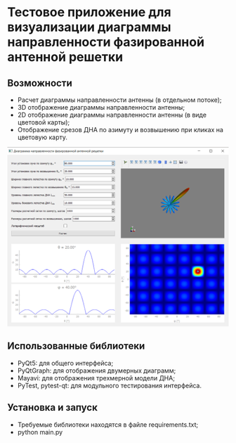 # Тестовое приложение для визуализации диаграммы направленности фазированной антенной решетки

## Возможности
* Расчет диаграммы направленности антенны (в отдельном потоке);
* 3D отображение диаграммы направленности антенны;
* 2D отображение диаграммы направленности антенны (в виде цветовой карты);
* Отображение срезов ДНА по азимуту и возвышению при кликах на цветовую карту.

![скриншот](./screens/screen.png)

## Использованные библиотеки
* PyQt5: для общего интерфейса;
* PyQtGraph: для отображения двумерных диаграмм;
* Mayavi: для отображения трехмерной модели ДНА;
* PyTest, pytest-qt: для модульного тестирования интерфейса.

## Установка и запуск
* Требуемые библиотеки находятся в файле requirements.txt;
* python main.py
